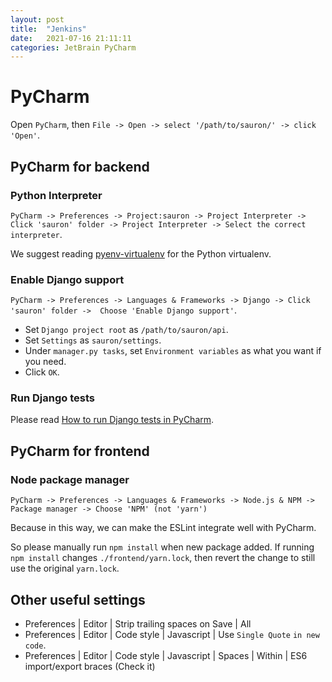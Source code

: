 ```yaml
---
layout: post
title:  "Jenkins"
date:   2021-07-16 21:11:11
categories: JetBrain PyCharm
---
```


# PyCharm
Open `PyCharm`, then `File -> Open -> select '/path/to/sauron/' -> click 'Open'`.

## PyCharm for backend
### Python Interpreter
`PyCharm -> Preferences -> Project:sauron -> Project Interpreter -> Click 'sauron' folder ->
Project Interpreter -> Select the correct interpreter`.

We suggest reading [pyenv-virtualenv](https://lane1472.medium.com/how-to-switch-python-environments-gracefully-use-pyenv-b1cc50a133e9) for the Python virtualenv.

### Enable Django support
`PyCharm -> Preferences -> Languages & Frameworks -> Django -> Click 'sauron' folder -> 
Choose 'Enable Django support'`.
* Set `Django project root` as `/path/to/sauron/api`.
* Set `Settings` as `sauron/settings`.
* Under `manager.py tasks`, set `Environment variables` as what you want if you need.
* Click `OK`.

### Run Django tests
Please read [How to run Django tests in PyCharm](https://lane1472.medium.com/how-to-run-django-tests-in-pycharm-fccdfa718bbc).

## PyCharm for frontend
### Node package manager
`PyCharm -> Preferences -> Languages & Frameworks -> Node.js & NPM -> Package manager -> Choose 'NPM' (not 'yarn')`

Because in this way, we can make the ESLint integrate well with PyCharm.

So please manually run `npm install` when new package added.
If running `npm install` changes `./frontend/yarn.lock`, then revert the change to still use the original `yarn.lock`.
 
## Other useful settings
* Preferences | Editor | Strip trailing spaces on Save | All
* Preferences | Editor | Code style | Javascript | Use `Single Quote` `in new code`.
* Preferences | Editor | Code style | Javascript | Spaces | Within | ES6 import/export braces (Check it)
